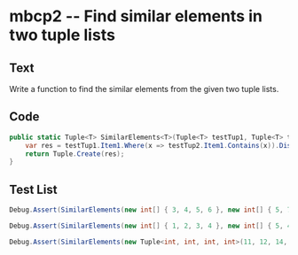 # mbcp2 -- Find similar elements in two tuple lists

## Text

Write a function to find the similar elements from the given two tuple lists.

## Code

```csharp
public static Tuple<T> SimilarElements<T>(Tuple<T> testTup1, Tuple<T> testTup2) {
    var res = testTup1.Item1.Where(x => testTup2.Item1.Contains(x)).Distinct().ToArray();
    return Tuple.Create(res);
}
```

## Test List

```csharp
Debug.Assert(SimilarElements(new int[] { 3, 4, 5, 6 }, new int[] { 5, 7, 4, 10 }).SequenceEqual(new int[] { 4, 5 }));
```

```csharp
Debug.Assert(SimilarElements(new int[] { 1, 2, 3, 4 }, new int[] { 5, 4, 3, 7 }).SequenceEqual(new int[] { 3, 4 }));
```

```csharp
Debug.Assert(SimilarElements(new Tuple<int, int, int, int>(11, 12, 14, 13), new Tuple<int, int, int, int>(17, 15, 14, 13)).SequenceEqual(new List<int> { 13, 14 }));
```
